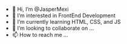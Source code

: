- 👋 Hi, I’m @JasperMexi
- 👀 I’m interested in FrontEnd Development
- 🌱 I’m currently learning HTML, CSS, and JS
- 💞️ I’m looking to collaborate on ...
- 📫 How to reach me ...

<!---
JasperMexi/JasperMexi is a ✨ special ✨ repository because its `README.md` (this file) appears on your GitHub profile.
You can click the Preview link to take a look at your changes.
--->
